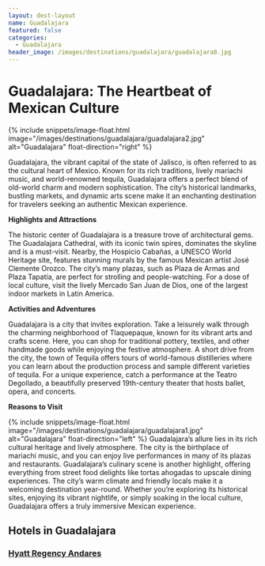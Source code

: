 ```yaml
---
layout: dest-layout
name: Guadalajara
featured: false
categories:
  - Guadalajara
header_image: /images/destinations/guadalajara/guadalajara8.jpg
---
```

# **Guadalajara: The Heartbeat of Mexican Culture**

{% include snippets/image-float.html image="/images/destinations/guadalajara/guadalajara2.jpg" alt="Guadalajara" float-direction="right" %}

Guadalajara, the vibrant capital of the state of Jalisco, is often referred to as the cultural heart of Mexico. Known for its rich traditions, lively mariachi music, and world-renowned tequila, Guadalajara offers a perfect blend of old-world charm and modern sophistication. The city’s historical landmarks, bustling markets, and dynamic arts scene make it an enchanting destination for travelers seeking an authentic Mexican experience.

**Highlights and Attractions**

The historic center of Guadalajara is a treasure trove of architectural gems. The Guadalajara Cathedral, with its iconic twin spires, dominates the skyline and is a must-visit. Nearby, the Hospicio Cabañas, a UNESCO World Heritage site, features stunning murals by the famous Mexican artist José Clemente Orozco. The city’s many plazas, such as Plaza de Armas and Plaza Tapatía, are perfect for strolling and people-watching. For a dose of local culture, visit the lively Mercado San Juan de Dios, one of the largest indoor markets in Latin America.

**Activities and Adventures**

Guadalajara is a city that invites exploration. Take a leisurely walk through the charming neighborhood of Tlaquepaque, known for its vibrant arts and crafts scene. Here, you can shop for traditional pottery, textiles, and other handmade goods while enjoying the festive atmosphere. A short drive from the city, the town of Tequila offers tours of world-famous distilleries where you can learn about the production process and sample different varieties of tequila. For a unique experience, catch a performance at the Teatro Degollado, a beautifully preserved 19th-century theater that hosts ballet, opera, and concerts.

**Reasons to Visit**

{% include snippets/image-float.html image="/images/destinations/guadalajara/guadalajara1.jpg" alt="Guadalajara" float-direction="left" %}
Guadalajara’s allure lies in its rich cultural heritage and lively atmosphere. The city is the birthplace of mariachi music, and you can enjoy live performances in many of its plazas and restaurants. Guadalajara’s culinary scene is another highlight, offering everything from street food delights like tortas ahogadas to upscale dining experiences. The city’s warm climate and friendly locals make it a welcoming destination year-round. Whether you’re exploring its historical sites, enjoying its vibrant nightlife, or simply soaking in the local culture, Guadalajara offers a truly immersive Mexican experience.

## Hotels in Guadalajara

<section class='grid'>
<div class="col-3_sm-4_xs-6 padded-1">
    <a href="/hotels/hyattreg">
        <div class="bg-image square" style="background-image:url('/images/hotels/hyattgdl/hyattgdl5.webp')">  </div>
        <h3 class='center'>Hyatt Regency Andares</h3>        
    </a>  
</div>

</section>